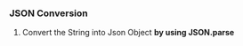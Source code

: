 ### JSON Conversion
<ol>
    <li> Convert the String into Json Object <b> by using JSON.parse </b> </li>
</ol>
